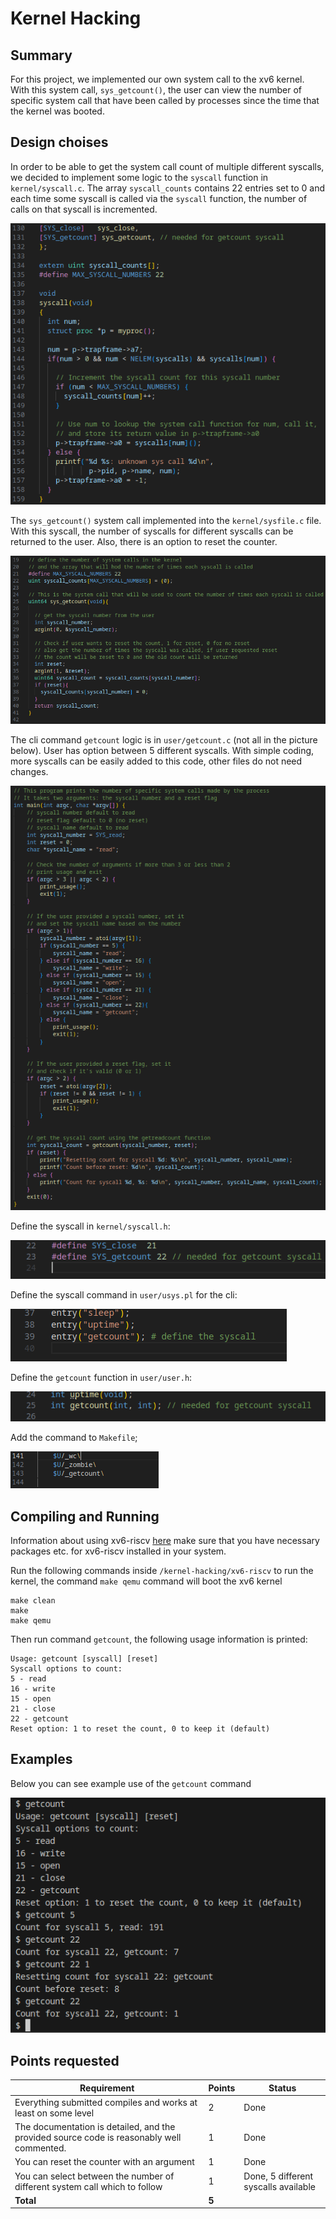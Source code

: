 # Kernel Hacking

## Summary

For this project, we implemented our own system call to the xv6 kernel. With this system call, `sys_getcount()`, the user can view the number of specific system call that have been called by processes since the time that the kernel was booted.

## Design choises

In order to be able to get the system call count of multiple different syscalls, we decided to implement some logic to the `syscall` function in `kernel/syscall.c`. The array `syscall_counts` contains 22 entries set to 0 and each time some syscall is called via the `syscall` function, the number of calls on that syscall is incremented.

![alt text](image-8.png)

The `sys_getcount()` system call implemented into the `kernel/sysfile.c` file. With this syscall, the number of syscalls for different syscalls can be returned to the user. Also, there is an option to reset the counter.

![alt text](image-1.png)

The cli command `getcount` logic is in `user/getcount.c` (not all in the picture below). User has option between 5 different syscalls. With simple coding, more syscalls can be easily added to this code, other files do not need changes.

![alt text](image-9.png)

Define the syscall in `kernel/syscall.h`:

![alt text](image-2.png)

Define the syscall command in `user/usys.pl` for the cli:

![alt text](image-3.png)

Define the `getcount` function in `user/user.h`:

![alt text](image-4.png)

Add the command to `Makefile`;

![alt text](image-10.png)

## Compiling and Running

Information about using xv6-riscv [here](https://github.com/mit-pdos/xv6-riscv) make sure that you have necessary packages etc. for xv6-riscv installed in your system.

Run the following commands inside `/kernel-hacking/xv6-riscv` to run the kernel, the command `make qemu` command will boot the xv6 kernel

```
make clean
make
make qemu
```

Then run command `getcount`, the following usage information is printed:

```
Usage: getcount [syscall] [reset]
Syscall options to count:
5 - read
16 - write
15 - open
21 - close
22 - getcount
Reset option: 1 to reset the count, 0 to keep it (default)
```

## Examples

Below you can see example use of the `getcount` command

![alt text](image-11.png)

## Points requested

| Requirement                                                                               | Points | Status                               |
| ----------------------------------------------------------------------------------------- | ------ | ------------------------------------ |
| Everything submitted compiles and works at least on some level                            | 2      | Done                                 |
| The documentation is detailed, and the provided source code is reasonably well commented. | 1      | Done                                 |
| You can reset the counter with an argument                                                | 1      | Done                                 |
| You can select between the number of different system call which to follow                | 1      | Done, 5 different syscalls available |
| **Total**                                                                                 | **5**  |
